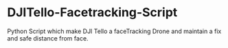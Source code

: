 # DJITello-Facetracking-Script
Python Script which make DJI Tello a faceTracking Drone and maintain a fix and safe distance from face. 
